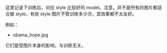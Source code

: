 这里记录下训练后，对应 style 比较好的 model。注意，并不是所有的图片都适合做 style，有些 style 图片不管训练多少次，其效果都不太友好。

例如：
- obama_hope.jpg

它们是受图片本身的影响，与训练无关。